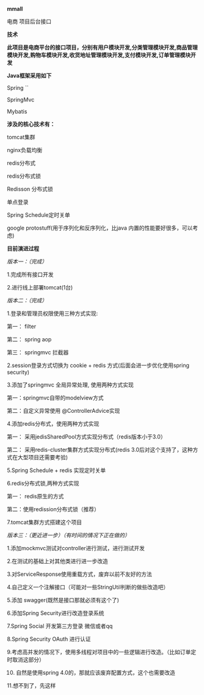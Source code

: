 **mmall**

电商 项目后台接口

**技术**

**此项目是电商平台的接口项目，分别有用户模块开发,分类管理模块开发,商品管理模块开发,购物车模块开发,收货地址管理模块开发,支付模块开发,订单管理模块开发**

**Java框架采用如下**

Spring ``
 
SpringMvc

Mybatis




**涉及的核心技术有：**

tomcat集群

nginx负载均衡

redis分布式

redis分布式锁

Redisson 分布式锁

单点登录

Spring Schedule定时关单

google protostuff(用于序列化和反序列化，比java 内置的性能要好很多，可以考虑)




**目前演进过程**

_版本一：（完成）_

1.完成所有接口开发

2.进行线上部署tomcat(1台)


_版本二：（完成）_

1.登录和管理员权限使用三种方式实现:

第一： filter

第二： spring aop 

第三： springmvc 拦截器

2.session登录方式切换为 cookie + redis 方式(后面会进一步优化使用spring security)

3.添加了springmvc 全局异常处理, 使用两种方式实现

第一：springmvc自带的modelview方式

第二：自定义异常使用 @ControllerAdvice实现

4.添加redis分布式，使用两种方式实现

第一： 采用jedisSharedPool方式实现分布式（redis版本小于3.0）

第二： 采用redis-cluster集群方式实现分布式(redis 3.0后对这个支持了，这种方式在大型项目还需要考验)

5.Spring Schedule + redis 实现定时关单

6.redis分布式锁,两种方式实现

第一： redis原生的方式

第二：使用redission分布式锁（推荐）

7.tomcat集群方式搭建这个项目

_版本三：（更近进一步）（有时间的情况下正在做的）_

1.添加mockmvc测试对controller进行测试，进行测试开发

2.在测试的基础上对其他类进行进一步改造

3.对ServiceResponse使用重载方式，废弃以前不友好的方法

4.自己定义一个注解接口（可能对一些StringUtil判断的做些改造吧）

5.添加 swagger(既然是接口那就必须有这个了)

6.添加Spring Security进行改造登录系统

7.Spring Social 开发第三方登录  微信或者qq

8.Spring Security OAuth 进行认证

9.考虑高并发的情况下，使用多线程对项目中的一些逻辑进行改造。（比如订单定时取消这部分）

10. 自然是使用spring 4.0的，那就应该废弃配置方式，这个也需要改造

11.想不到了，先这样


 



